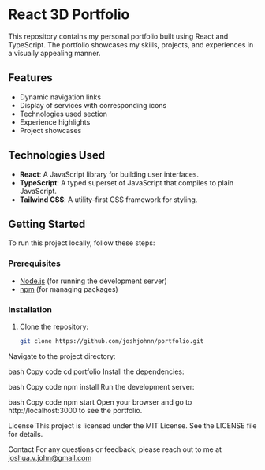 # React 3D Portfolio

This repository contains my personal portfolio built using React and TypeScript. The portfolio showcases my skills, projects, and experiences in a visually appealing manner.

## Features

- Dynamic navigation links
- Display of services with corresponding icons
- Technologies used section
- Experience highlights
- Project showcases

## Technologies Used

- **React**: A JavaScript library for building user interfaces.
- **TypeScript**: A typed superset of JavaScript that compiles to plain JavaScript.
- **Tailwind CSS**: A utility-first CSS framework for styling.

## Getting Started

To run this project locally, follow these steps:

### Prerequisites

- [Node.js](https://nodejs.org/en/) (for running the development server)
- [npm](https://www.npmjs.com/get-npm) (for managing packages)

### Installation

1. Clone the repository:
   ```bash
   git clone https://github.com/joshjohnn/portfolio.git
Navigate to the project directory:

bash
Copy code
cd portfolio
Install the dependencies:

bash
Copy code
npm install
Run the development server:

bash
Copy code
npm start
Open your browser and go to http://localhost:3000 to see the portfolio.

License
This project is licensed under the MIT License. See the LICENSE file for details.

Contact
For any questions or feedback, please reach out to me at joshua.v.john@gmail.com

